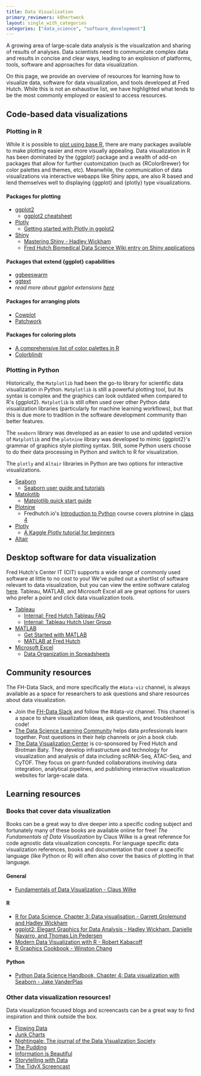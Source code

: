 ```yaml
---
title: Data Visualization
primary_reviewers: k8hertweck
layout: single_with_categories
categories: ["data_science", "software_development"]
---
```


A growing area of large-scale data analysis is the visualization and sharing of results of analyses. Data scientists need to communicate complex data and results in concise and clear ways, leading to an explosion of platforms, tools, software and approaches for data visualization.  

On this page, we provide an overview of resources for learning how to visualize data, software for data visualization, and tools developed at Fred Hutch.  While this is not an exhaustive list, we have highlighted what tends to be the most commonly employed or easiest to access resources.

## Code-based data visualizations

### Plotting in R

While it is possible to [plot using base R](https://bookdown.org/rdpeng/exdata/the-base-plotting-system-1.html), there are many packages available to make plotting easier and more visually appealing. Data visualization in R has been dominated by the {ggplot} package and a wealth of add-on packages that allow for further customization (such as {RColorBrewer} for color palettes and themes, etc). Meanwhile, the communication of data visualizations via interactive webapps like Shiny apps, are also R based and lend themselves well to displaying {ggplot} and {plotly} type visualizations.   

#### Packages for plotting
- [ggplot2](https://ggplot2.tidyverse.org/)
  - [ggplot2 cheatsheet](https://github.com/rstudio/cheatsheets/blob/main/data-visualization.pdf)
- [Plotly](https://plotly-r.com/)
  - [Getting started with Plotly in ggplot2](https://plotly.com/ggplot2/getting-started/)
- [Shiny](https://shiny.posit.co)
  - [Mastering Shiny - Hadley Wickham](https://mastering-shiny.org/)
  - [Fred Hutch Biomedical Data Science Wiki entry on Shiny applications](/compdemos/shiny/)

#### Packages that extend {ggplot} capabilities
- [ggbeeswarm](https://github.com/eclarke/ggbeeswarm)
- [ggtext](https://wilkelab.org/ggtext/)
- _read more about ggplot extensions [here](https://exts.ggplot2.tidyverse.org/)_

#### Packages for arranging plots
- [Cowplot](https://wilkelab.org/cowplot/articles/plot_grid.html)
- [Patchwork](https://patchwork.data-imaginist.com/)

#### Packages for coloring plots
- [A comprehensive list of color palettes in R](https://github.com/EmilHvitfeldt/r-color-palettes)
- [Colorblindr](https://github.com/clauswilke/colorblindr)

### Plotting in Python

Historically, the `Matplotlib` had been the go-to library for scientific data visualization in Python. `Matplotlib` is still a powerful plotting tool, but its syntax is complex and the graphics can look outdated when compared to R's {ggplot2}. `Matplotlib` is still often used over other Python data visualization libraries (particularly for machine learning workflows), but that this is due more to tradition in the software development community than better features.

The `seaborn` library was developed as an easier to use and updated version of `Matplotlib` and the `plotnine` library was developed to mimic {ggplot2}'s grammar of graphics style plotting syntax. Still, some Python users choose to do their data processing in Python and switch to R for visualization. 

The `plotly` and `Altair` libraries in Python are two options for interactive visualizations.

- [Seaborn](https://seaborn.pydata.org/index.html)
  - [Seaborn user guide and tutorials](https://seaborn.pydata.org/tutorial.html)
- [Matplotlib](https://matplotlib.org/index.html)
  - [Matplotlib quick start guide](https://matplotlib.org/stable/users/explain/quick_start.html#quick-start)
- [Plotnine](https://plotnine.readthedocs.io/en/stable/)
  - Fredhutch.io's [Introduction to Python](https://github.com/fredhutchio/python_intro) course covers plotnine in [class 4](https://nbviewer.jupyter.org/github/fredhutchio/python_intro/blob/master/class4.ipynb)
- [Plotly](https://plotly.com/python/)
  - [A Kaggle Plotly tutorial for beginners](https://www.kaggle.com/kanncaa1/plotly-tutorial-for-beginners/notebook)
- [Altair](https://altair-viz.github.io/)

## Desktop software for data visualization

Fred Hutch's Center IT (CIT) supports a wide range of commonly used software at little to no cost to you! We've pulled out a shortlist of software relevant to data visualization, but you can view the entire software catalog [here](https://centernet.fredhutch.org/cn/u/center-it/software.html). Tableau, MATLAB, and Microsoft Excel all are great options for users who prefer a point and click data visualization tools.

- [Tableau](https://www.tableau.com/)
  - [Internal: Fred Hutch Tableau FAQ](https://centernet.fredhutch.org/cn/u/tableau/faq.html)
  - [Internal: Tableau Hutch User Group](https://centernet.fredhutch.org/cn/u/tableau.html)
- [MATLAB](https://www.mathworks.com/products/matlab.html)
  - [Get Started with MATLAB](https://www.mathworks.com/help/matlab/getting-started-with-matlab.html)
  - [MATLAB at Fred Hutch](https://sharedresources.fredhutch.org/libresources/matlab)
- [Microsoft Excel](https://www.microsoft.com/en-us/microsoft-365/excel)
  - [Data Organization in Spreadsheets](https://www.tandfonline.com/doi/full/10.1080/00031305.2017.1375989)

## Community resources

 The FH-Data Slack, and more specifically the `#data-viz` channel, is always available as a space for researchers to ask questions and share resources about data visualization. 

- Join the [FH-Data Slack](https://fhdata.slack.com/) and follow the #data-viz channel. This channel is a space to share visualization ideas, ask questions, and troubleshoot code!
- [The Data Science Learning Community](https://dslc.io) helps data professionals learn together. Post questions in their help channels or join a book club. 
- [The Data Visualization Center](https://viz.fredhutch.org/) is co-sponsored by Fred Hutch and Brotman Baty. They develop infrastructure and technology for visualization and analysis of data including scRNA-Seq, ATAC-Seq, and CyTOF. They focus on grant-funded collaborations involving data integration, analytical pipelines, and publishing interactive visualization websites for large-scale data.


## Learning resources

### Books that cover data visualization

Books can be a great way to dive deeper into a specific coding subject and fortunately many of these books are available online for free! _The Fundamentals of Data Visualization_ by Claus Wilke is a great reference for code agnostic data visualization concepts. For language specific data visualization references, books and documentation that cover a specific language (like Python or R) will often also cover the basics of plotting in that language.

#### General
- [Fundamentals of Data Visualization - Claus Wilke](https://serialmentor.com/dataviz/index.html)

#### R
- [R for Data Science, Chapter 3: Data visualisation - Garrett Grolemund and Hadley Wickham](https://r4ds.had.co.nz/data-visualisation.html)
- [ggplot2: Elegant Graphics for Data Analysis - Hadley Wickham, Danielle Navarro, and Thomas Lin Pedersen](https://ggplot2-book.org/)
- [Modern Data Visualization with R - Robert Kabacoff](https://rkabacoff.github.io/datavis/)
- [R Graphics Cookbook - Winston Chang](https://r-graphics.org/index.html)

#### Python
- [Python Data Science Handbook, Chapter 4: Data visualization with Seaborn - Jake VanderPlas](https://jakevdp.github.io/PythonDataScienceHandbook/04.14-visualization-with-seaborn.html)

### Other data visualization resources!

Data visualization focused blogs and screencasts can be a great way to find inspiration and think outside the box.

- [Flowing Data](https://flowingdata.com/)
- [Junk Charts](https://junkcharts.typepad.com)
- [Nightingale: The journal of the Data Visualization Society](https://nightingaledvs.com)
- [The Pudding](https://pudding.cool/)
- [Information is Beautiful](https://informationisbeautiful.net/)
- [Storytelling with Data](https://www.storytellingwithdata.com/blog)
- [The TidyX Screencast](https://www.youtube.com/c/TidyX_screencast/featured)

